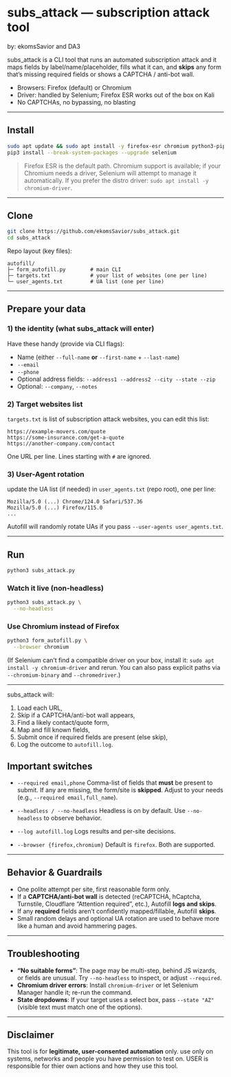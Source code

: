 # subs_attack — subscription attack tool

by: ekomsSavior and DA3

subs_attack is a CLI tool that runs an automated subscription attack and it maps fields by label/name/placeholder, fills what it can, and **skips** any form that’s missing required fields or shows a CAPTCHA / anti-bot wall.

* Browsers: Firefox (default) or Chromium
* Driver: handled by Selenium; Firefox ESR works out of the box on Kali
* No CAPTCHAs, no bypassing, no blasting

---                  
                                                                                                                       
                                                                                                                       

## Install 

```bash
sudo apt update && sudo apt install -y firefox-esr chromium python3-pip wget tar curl
pip3 install --break-system-packages --upgrade selenium
```

> Firefox ESR is the default path. Chromium support is available; if your Chromium needs a driver, Selenium will attempt to manage it automatically. If you prefer the distro driver: `sudo apt install -y chromium-driver`.

---

## Clone

```bash
git clone https://github.com/ekomsSavior/subs_attack.git
cd subs_attack
```

Repo layout (key files):

```
autofill/
├─ form_autofill.py        # main CLI
├─ targets.txt             # your list of websites (one per line)
└─ user_agents.txt         # UA list (one per line)
```

---

## Prepare your data

### 1) the identity (what subs_attack will enter)

Have these handy (provide via CLI flags):

* Name (either `--full-name` **or** `--first-name` + `--last-name`)
* `--email`
* `--phone`
* Optional address fields: `--address1 --address2 --city --state --zip`
* Optional: `--company`, `--notes`

### 2) Target websites list

 `targets.txt` is list of subscription attack websites, you can edit this list:

```
https://example-movers.com/quote
https://some-insurance.com/get-a-quote
https://another-company.com/contact
```

One URL per line. Lines starting with `#` are ignored.

### 3)  User-Agent rotation

update the UA list (if needed) in `user_agents.txt` (repo root), one per line:

```
Mozilla/5.0 (...) Chrome/124.0 Safari/537.36
Mozilla/5.0 (...) Firefox/115.0
...
```

Autofill will randomly rotate UAs if you pass `--user-agents user_agents.txt`.


---

## Run


```bash
python3 subs_attack.py
```

### Watch it live (non-headless)

```bash
python3 subs_attack.py \
  --no-headless
```

### Use Chromium instead of Firefox

```bash
python3 form_autofill.py \
  --browser chromium
```

(If Selenium can’t find a compatible driver on your box, install it: `sudo apt install -y chromium-driver` and rerun. You can also pass explicit paths via `--chromium-binary` and `--chromedriver`.)

---


subs_attack will:

1. Load each URL,
2. Skip if a CAPTCHA/anti-bot wall appears,
3. Find a likely contact/quote form,
4. Map and fill known fields,
5. Submit once if required fields are present (else skip),
6. Log the outcome to `autofill.log`.


## Important switches

* `--required email,phone`
  Comma-list of fields that **must** be present to submit. If any are missing, the form/site is **skipped**. Adjust to your needs (e.g., `--required email,full_name`).

* `--headless / --no-headless`
  Headless is on by default. Use `--no-headless` to observe behavior.

* `--log autofill.log`
  Logs results and per-site decisions.

* `--browser {firefox,chromium}`
  Default is `firefox`. Both are supported.

---

## Behavior & Guardrails

* One polite attempt per site, first reasonable form only.
* If a **CAPTCHA/anti-bot wall** is detected (reCAPTCHA, hCaptcha, Turnstile, Cloudflare “Attention required”, etc.), Autofill **logs and skips**.
* If any **required** fields aren’t confidently mapped/fillable, Autofill **skips**.
* Small random delays and optional UA rotation are used to behave more like a human and avoid hammering pages.

---

## Troubleshooting

* **“No suitable forms”**: The page may be multi-step, behind JS wizards, or fields are unusual. Try `--no-headless` to inspect, or adjust `--required`.
* **Chromium driver errors**: Install `chromium-driver` or let Selenium Manager handle it; re-run the command.
* **State dropdowns**: If your target uses a select box, pass `--state "AZ"` (visible text must match one of the options).

---

## Disclaimer

This tool is for **legitimate, user-consented automation** only.
use only on systems, networks and people you have permission to test on.
USER is responsible for thier own actions and how they use this tool.

